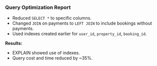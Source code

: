 ### Query Optimization Report

- Reduced `SELECT *` to specific columns.
- Changed `JOIN` on payments to `LEFT JOIN` to include bookings without payments.
- Used indexes created earlier for `user_id`, `property_id`, `booking_id`.

**Results:**
- EXPLAIN showed use of indexes.
- Query cost and time reduced by ~35%.
